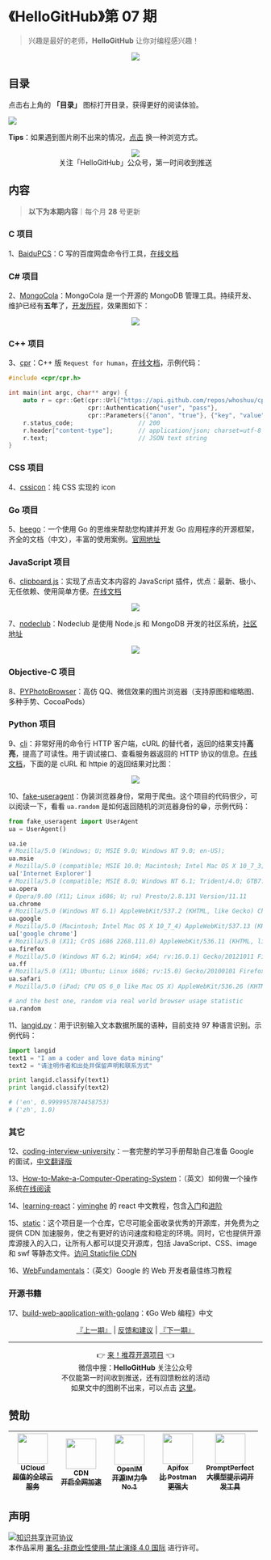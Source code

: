 # 《HelloGitHub》第 07 期
> 兴趣是最好的老师，**HelloGitHub** 让你对编程感兴趣！
<p align="center">
    <img src='https://raw.githubusercontent.com/521xueweihan/img_logo/master/logo/cover.jpg' style="max-width:100%;"></img>
</p>

## 目录

点击右上角的 **「目录」** 图标打开目录，获得更好的阅读体验。

![](https://raw.githubusercontent.com/521xueweihan/img_logo/master/logo/catalog.png)

**Tips**：如果遇到图片刷不出来的情况，[点击](https://hellogithub.com/periodical/volume/07) 换一种浏览方式。

<p align="center">
  <img src="https://raw.githubusercontent.com/521xueweihan/img_logo/master/logo/weixin.png" style="max-width:30%;"></img><br>
关注「HelloGitHub」公众号，第一时间收到推送
</p>

## 内容
> **以下为本期内容**｜每个月 **28** 号更新

### C 项目
1、[BaiduPCS](https://hellogithub.com/periodical/statistics/click/?target=https://github.com/GangZhuo/BaiduPCS)：C 写的百度网盘命令行工具，[在线文档](https://github.com/GangZhuo/BaiduPCS/wiki/BaiduPCS-基本使用)


### C# 项目
2、[MongoCola](https://hellogithub.com/periodical/statistics/click/?target=https://github.com/magicdict/MongoCola)：MongoCola 是一个开源的 MongoDB 管理工具。持续开发、维护已经有**五年**了，[开发历程](http://www.cnblogs.com/TextEditor/p/5473190.html)，效果图如下：



<p align="center"><img src='https://raw.githubusercontent.com/521xueweihan/img/master/hellogithub/07/2518082.png' style="max-width:80%; max-height=80%;"></img></p>

### C++ 项目
3、[cpr](https://hellogithub.com/periodical/statistics/click/?target=https://github.com/libcpr/cpr)：C++ 版 `Request for human`，[在线文档](https://whoshuu.github.io/cpr/)，示例代码：
```C++
#include <cpr/cpr.h>

int main(int argc, char** argv) {
    auto r = cpr::Get(cpr::Url{"https://api.github.com/repos/whoshuu/cpr/contributors"},
                      cpr::Authentication{"user", "pass"},
                      cpr::Parameters{{"anon", "true"}, {"key", "value"}});
    r.status_code;                  // 200
    r.header["content-type"];       // application/json; charset=utf-8
    r.text;                         // JSON text string
}
```


### CSS 项目
4、[cssicon](https://hellogithub.com/periodical/statistics/click/?target=https://github.com/wentin/cssicon)：纯 CSS 实现的 icon


### Go 项目
5、[beego](https://hellogithub.com/periodical/statistics/click/?target=https://github.com/beego/beego)：一个使用 Go 的思维来帮助您构建并开发 Go 应用程序的开源框架，齐全的文档（中文），丰富的使用案例。[官网地址](https://beego.me)


### JavaScript 项目
6、[clipboard.js](https://hellogithub.com/periodical/statistics/click/?target=https://github.com/zenorocha/clipboard.js)：实现了点击文本内容的 JavaScript 插件，优点：最新、极小、无任依赖、使用简单方便。[在线文档](https://clipboardjs.com)



<p align="center"><img src='https://raw.githubusercontent.com/521xueweihan/img/master/hellogithub/07/42751014.png' style="max-width:80%; max-height=80%;"></img></p>

7、[nodeclub](https://hellogithub.com/periodical/statistics/click/?target=https://github.com/cnodejs/nodeclub)：Nodeclub 是使用 Node.js 和 MongoDB 开发的社区系统，[社区地址](https://cnodejs.org/)


<p align="center"><img src='https://raw.githubusercontent.com/521xueweihan/img/master/hellogithub/07/3447593.png' style="max-width:80%; max-height=80%;"></img></p>

### Objective-C 项目
8、[PYPhotoBrowser](https://hellogithub.com/periodical/statistics/click/?target=https://github.com/ko1o/PYPhotoBrowser)：高仿 QQ、微信效果的图片浏览器（支持原图和缩略图、多种手势、CocoaPods）


### Python 项目
9、[cli](https://hellogithub.com/periodical/statistics/click/?target=https://github.com/httpie/cli)：非常好用的命令行 HTTP 客户端，cURL 的替代者，返回的结果支持**高亮**，提高了可读性。用于调试接口、查看服务器返回的 HTTP 协议的信息。[在线文档](https://httpie.org/docs#examples)，下面的是 cURL 和 httpie 的返回结果对比图：



<p align="center"><img src='https://raw.githubusercontent.com/521xueweihan/img/master/hellogithub/07/3544424.gif' style="max-width:80%; max-height=80%;"></img></p>

10、[fake-useragent](https://hellogithub.com/periodical/statistics/click/?target=https://github.com/fake-useragent/fake-useragent)：伪装浏览器身份，常用于爬虫。这个项目的代码很少，可以阅读一下，看看 `ua.random` 是如何返回随机的浏览器身份的😁，示例代码：
```python
from fake_useragent import UserAgent
ua = UserAgent()

ua.ie
# Mozilla/5.0 (Windows; U; MSIE 9.0; Windows NT 9.0; en-US);
ua.msie
# Mozilla/5.0 (compatible; MSIE 10.0; Macintosh; Intel Mac OS X 10_7_3; Trident/6.0)'
ua['Internet Explorer']
# Mozilla/5.0 (compatible; MSIE 8.0; Windows NT 6.1; Trident/4.0; GTB7.4; InfoPath.2; SV1; .NET CLR 3.3.69573; WOW64; en-US)
ua.opera
# Opera/9.80 (X11; Linux i686; U; ru) Presto/2.8.131 Version/11.11
ua.chrome
# Mozilla/5.0 (Windows NT 6.1) AppleWebKit/537.2 (KHTML, like Gecko) Chrome/22.0.1216.0 Safari/537.2'
ua.google
# Mozilla/5.0 (Macintosh; Intel Mac OS X 10_7_4) AppleWebKit/537.13 (KHTML, like Gecko) Chrome/24.0.1290.1 Safari/537.13
ua['google chrome']
# Mozilla/5.0 (X11; CrOS i686 2268.111.0) AppleWebKit/536.11 (KHTML, like Gecko) Chrome/20.0.1132.57 Safari/536.11
ua.firefox
# Mozilla/5.0 (Windows NT 6.2; Win64; x64; rv:16.0.1) Gecko/20121011 Firefox/16.0.1
ua.ff
# Mozilla/5.0 (X11; Ubuntu; Linux i686; rv:15.0) Gecko/20100101 Firefox/15.0.1
ua.safari
# Mozilla/5.0 (iPad; CPU OS 6_0 like Mac OS X) AppleWebKit/536.26 (KHTML, like Gecko) Version/6.0 Mobile/10A5355d Safari/8536.25

# and the best one, random via real world browser usage statistic
ua.random
```


11、[langid.py](https://hellogithub.com/periodical/statistics/click/?target=https://github.com/saffsd/langid.py)：用于识别输入文本数据所属的语种，目前支持 97 种语言识别。示例代码：
```python
import langid
text1 = "I am a coder and love data mining"
text2 = "请注明作者和出处并保留声明和联系方式"

print langid.classify(text1)
print langid.classify(text2)

# ('en', 0.9999957874458753)
# ('zh', 1.0)
```


### 其它
12、[coding-interview-university](https://hellogithub.com/periodical/statistics/click/?target=https://github.com/jwasham/coding-interview-university)：一套完整的学习手册帮助自己准备 Google 的面试，[中文翻译版](https://github.com/jwasham/coding-interview-university/blob/master/translations/README-cn.md)


13、[How-to-Make-a-Computer-Operating-System](https://hellogithub.com/periodical/statistics/click/?target=https://github.com/SamyPesse/How-to-Make-a-Computer-Operating-System)：（英文）如何做一个操作系统[在线阅读](https://www.gitbook.com/book/samypesse/how-to-create-an-operating-system/details)


14、[learning-react](https://hellogithub.com/periodical/statistics/click/?target=https://github.com/yiminghe/learning-react)：[yiminghe](https://github.com/yiminghe) 的 react 中文教程，包含[入门](http://yiminghe.me/learning-react/tutorial/zh-cn/intro.html#/)和[进阶](http://yiminghe.me/learning-react/tutorial/zh-cn/advanced.html#/)


15、[static](https://hellogithub.com/periodical/statistics/click/?target=https://github.com/staticfile/static)：这个项目是一个仓库，它尽可能全面收录优秀的开源库，并免费为之提供 CDN 加速服务，使之有更好的访问速度和稳定的环境。同时，它也提供开源库源接入的入口，让所有人都可以提交开源库，包括 JavaScript、CSS、image 和 swf 等静态文件。[访问 Staticfile CDN](https://www.staticfile.org/about.html)


16、[WebFundamentals](https://hellogithub.com/periodical/statistics/click/?target=https://github.com/google/WebFundamentals)：（英文）Google 的 Web 开发者最佳练习教程


### 开源书籍
17、[build-web-application-with-golang](https://hellogithub.com/periodical/statistics/click/?target=https://github.com/astaxie/build-web-application-with-golang)：《Go Web 编程》中文




<p align="center">
    <a href="https://github.com/521xueweihan/HelloGitHub/blob/master/content/HelloGitHub06.md">『上一期』</a> | <a href='https://github.com/521xueweihan/HelloGitHub/issues/899'>反馈和建议</a> | <a href="https://github.com/521xueweihan/HelloGitHub/blob/master/content/HelloGitHub08.md">『下一期』</a>
</p>

---
<p align="center">
    👉 <a href='https://hellogithub.com/periodical'>来！推荐开源项目</a> 👈<br>
    微信中搜：<strong>HelloGitHub</strong> 关注公众号<br>
    不仅能第一时间收到推送，还有回馈粉丝的活动<br>
    如果文中的图刷不出来，可以点击 <a href='https://hellogithub.com/periodical/volume/07'>这里</a>。
</p>

## 赞助


<table>
  <thead>
    <tr>
      <th align="center" style="width: 80px;">
        <a href="https://www.ucloud.cn/site/active/kuaijiesale.html?utm_term=logo&utm_campaign=hellogithub&utm_source=otherdsp&utm_medium=display&ytag=github_hellogithub_otherdsp_display">
          <img src="https://raw.githubusercontent.com/521xueweihan/img_logo/master/logo/ucloud.png" width="60px"><br>
          <sub>UCloud</sub><br>
          <sub>超值的全球云服务</sub>
        </a>
      </th>
      <th align="center" style="width: 80px;">
        <a href="https://www.upyun.com/">
          <img src="https://raw.githubusercontent.com/521xueweihan/img_logo/master/logo/upyun.png" width="60px"><br>
          <sub>CDN</sub><br>
          <sub>开启全网加速</sub>
        </a>
      </th>
      <th align="center" style="width: 80px;">
        <a href="https://github.com/OpenIMSDK/Open-IM-Server">
          <img src="https://raw.githubusercontent.com/521xueweihan/img_logo/master/logo/im.png" width="60px"><br>
          <sub>OpenIM</sub><br>
          <sub>开源IM力争No.1</sub>
        </a>
      </th>
      <th align="center" style="width: 80px;">
        <a href="https://apifox.cn/a103hello">
          <img src="https://raw.githubusercontent.com/521xueweihan/img_logo/master/logo/apifox.png" width="60px"><br>
          <sub>Apifox</sub><br>
          <sub>比 Postman 更强大</sub>
        </a>
      </th>
      <th align="center" style="width: 80px;">
        <a href="https://promptperfect.jinaai.cn/a/KARRY">
          <img src="https://github-production-user-asset-6210df.s3.amazonaws.com/55871322/256815369-7539126d-cbfa-4c66-b607-00f4f9ef0123.jpg" width="60px"><br>
          <sub>PromptPerfect</sub><br>
          <sub>大模型提示词开发工具</sub>
        </a>
      </th>
    </tr>
  </thead>
</table>


## 声明
<a rel="license" href="https://creativecommons.org/licenses/by-nc-nd/4.0/deed.zh"><img alt="知识共享许可协议" style="border-width: 0" src="https://licensebuttons.net/l/by-nc-nd/4.0/88x31.png"></a><br>本作品采用 <a rel="license" href="https://creativecommons.org/licenses/by-nc-nd/4.0/deed.zh">署名-非商业性使用-禁止演绎 4.0 国际</a> 进行许可。
